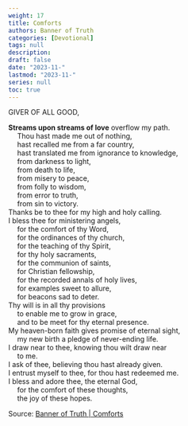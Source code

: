 ```yaml
---
weight: 17
title: Comforts
authors: Banner of Truth
categories: [Devotional]
tags: null
description: 
draft: false
date: "2023-11-"
lastmod: "2023-11-"
series: null
toc: true
---
```


<!--more-->

<!-- Tab links -->

GIVER OF ALL GOOD,

<b>Streams upon streams of love</b> overflow my path.
<br>&emsp;      Thou hast made me out of nothing,
<br>&emsp;      hast recalled me from a far country,
<br>&emsp;  hast translated me from ignorance to knowledge,
<br>&emsp;      from darkness to light,
<br>&emsp;      from death to life,
<br>&emsp;      from misery to peace,
<br>&emsp;      from folly to wisdom,
<br>&emsp;      from error to truth,
<br>&emsp;      from sin to victory.
<br>Thanks be to thee for my high and holy calling.
<br>I bless thee for ministering angels,
<br>&emsp;  for the comfort of thy Word,
<br>&emsp;  for the ordinances of thy church,
<br>&emsp;  for the teaching of thy Spirit,
<br>&emsp;  for thy holy sacraments,
<br>&emsp;  for the communion of saints,
<br>&emsp;  for Christian fellowship,
<br>&emsp;  for the recorded annals of holy lives,
<br>&emsp;  for examples sweet to allure,
<br>&emsp;  for beacons sad to deter.
<br>Thy will is in all thy provisions
<br>&emsp;  to enable me to grow in grace,
<br>&emsp;  and to be meet for thy eternal presence.
<br>My heaven-born faith gives promise of eternal sight,
<br>&emsp;  my new birth a pledge of never-ending life.
<br>I draw near to thee, knowing thou wilt draw near
<br>&emsp;    to me.
<br>I ask of thee, believing thou hast already given.
<br>I entrust myself to thee, for thou hast redeemed me.
<br>I bless and adore thee, the eternal God,
<br>&emsp;  for the comfort of these thoughts,
<br>&emsp;    the joy of these hopes.

Source: <a href = "https://banneroftruth.org/us/devotional/comforts/" target="_blank" rel="noopener noreferrer">Banner of Truth | Comforts</a>